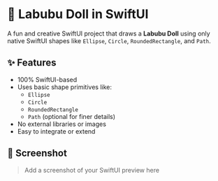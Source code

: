 # 🧸 Labubu Doll in SwiftUI

A fun and creative SwiftUI project that draws a **Labubu Doll** using only native SwiftUI shapes like `Ellipse`, `Circle`, `RoundedRectangle`, and `Path`.

## ✨ Features

- 100% SwiftUI-based
- Uses basic shape primitives like:
  - `Ellipse`
  - `Circle`
  - `RoundedRectangle`
  - `Path` (optional for finer details)
- No external libraries or images
- Easy to integrate or extend

## 📸 Screenshot

> Add a screenshot of your SwiftUI preview here
